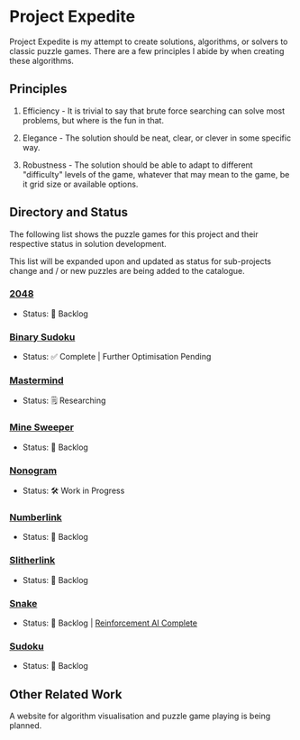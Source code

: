 # Project Expedite

Project Expedite is my attempt to create solutions, algorithms, or solvers to classic puzzle games. There are a few principles I abide by when creating these algorithms.

## Principles

1. Efficiency - It is trivial to say that brute force searching can solve most problems, but where is the fun in that.

2. Elegance - The solution should be neat, clear, or clever in some specific way.

3. Robustness - The solution should be able to adapt to different "difficulty" levels of the game, whatever that may mean to the game, be it grid size or available options.

## Directory and Status

The following list shows the puzzle games for this project and their respective status in solution development.

This list will be expanded upon and updated as status for sub-projects change and / or new puzzles are being added to the catalogue.

### <a href="2048/README.md">2048</a>
- Status: 📒 Backlog

### <a href="BinarySudoku/README.md">Binary Sudoku</a>
- Status: ✅ Complete | Further Optimisation Pending

### <a href="Mastermind/README.md">Mastermind</a>
- Status: 🗒️ Researching

### <a href="MineSweeper/README.md">Mine Sweeper</a>
- Status: 📒 Backlog

### <a href="Nonogram/README.md">Nonogram</a>
- Status: 🛠️ Work in Progress

### <a href="Numberlink/README.md">Numberlink</a>
- Status: 📒 Backlog

### <a href="Slitherlink/README.md">Slitherlink</a>
- Status: 📒 Backlog

### <a href="Snake/README.md">Snake</a>
- Status: 📒 Backlog | <a href="https://github.com/lochungtin/snakeAI">Reinforcement AI Complete</a>

### <a href="Sudoku/README.md">Sudoku</a>
- Status: 📒 Backlog

## Other Related Work

A website for algorithm visualisation and puzzle game playing is being planned.
